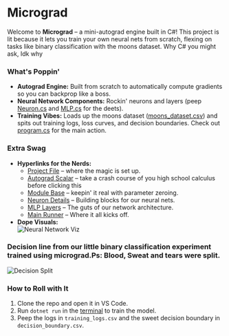 # Micrograd

Welcome to **Micrograd** – a mini-autograd engine built in C#! This project is lit because it lets you train your own neural nets from scratch, flexing on tasks like binary classification with the moons dataset. Why C# you might ask, Idk why

### What's Poppin'
- **Autograd Engine:** Built from scratch to automatically compute gradients so you can backprop like a boss.  
- **Neural Network Components:** Rockin' neurons and layers (peep [Neuron.cs](Micrograd/src/Neuron.cs) and [MLP.cs](Micrograd/src/MLP.cs) for the deets).  
- **Training Vibes:** Loads up the moons dataset ([moons_dataset.csv](Micrograd/moons_dataset.csv)) and spits out training logs, loss curves, and decision boundaries. Check out [program.cs](Micrograd/program.cs) for the main action.

### Extra Swag
- **Hyperlinks for the Nerds:**  
  - [Project File](Micrograd/Micrograd.csproj) – where the magic is set up.
  - [Autograd Scalar](Micrograd/Micrograd.csproj) – take a crash course of you high school calculus before clicking this   
  - [Module Base](Micrograd/src/Module.cs) – keepin' it real with parameter zeroing. 
  - [Neuron Details](Micrograd/src/Neuron.cs) – Building blocks for our neural nets.  
  - [MLP Layers](Micrograd/src/MLP.cs) – The guts of our network architecture.  
  - [Main Runner](Micrograd/program.cs) – Where it all kicks off. 
- **Dope Visuals:**  
  ![Neural Network Viz](https://www.altexsoft.com/static/content-image/2024/6/ec55ad04-11ca-44f3-8eec-9399936c26ff.png)

### Decision line from our little binary classification experiment trained using micrograd.Ps: Blood, Sweat and tears were split.
![Decision Split](Micrograd/img/output.png)

### How to Roll with It
1. Clone the repo and open it in VS Code.
2. Run `dotnet run` in the [terminal](https://github.com/) to train the model.
3. Peep the logs in `training_logs.csv` and the sweet decision boundary in `decision_boundary.csv`.


